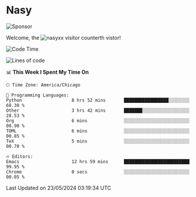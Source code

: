 # Nasy

<!--
<p align="center">
<img height="200" src="https://github-readme-stats.vercel.app/api?username=nasyxx&count_private=true&show_icons=true&theme=dracula&include_all_commits=true"/>
<img height="200" src="https://github-readme-stats.vercel.app/api/top-langs/?username=nasyxx&theme=dracula&hide=html,jupyter+notebook&count_private=true&show_icons=true"/>
</p>

  
----------------
-->

![Sponsor](https://img.shields.io/static/v1.svg?label=Sponsor&message=%E2%9D%A4&logo=GitHub&style=flat&color=pink)
 
Welcome, the ![nasyxx visitor counter](https://count.getloli.com/get/@nasyxx?theme=rule34)th vistor!
 
<!--START_SECTION:waka-->
![Code Time](http://img.shields.io/badge/Code%20Time-4%2C466%20hrs%2025%20mins-blue)

![Lines of code](https://img.shields.io/badge/From%20Hello%20World%20I%27ve%20Written-6.3%20million%20lines%20of%20code-blue)

📊 **This Week I Spent My Time On** 

```text
🕑︎ Time Zone: America/Chicago

💬 Programming Languages: 
Python                   8 hrs 52 mins       █████████████████░░░░░░░░   68.30 % 
Other                    3 hrs 42 mins       ███████░░░░░░░░░░░░░░░░░░   28.53 % 
Org                      6 mins              ░░░░░░░░░░░░░░░░░░░░░░░░░   00.90 % 
TOML                     6 mins              ░░░░░░░░░░░░░░░░░░░░░░░░░   00.85 % 
TeX                      5 mins              ░░░░░░░░░░░░░░░░░░░░░░░░░   00.70 % 

🔥 Editors: 
Emacs                    12 hrs 59 mins      █████████████████████████   99.95 % 
Chrome                   0 secs              ░░░░░░░░░░░░░░░░░░░░░░░░░   00.05 % 
```


 Last Updated on 23/05/2024 03:19:34 UTC
<!--END_SECTION:waka-->

<!-- ![visitors](https://visitor-badge.laobi.icu/badge?page_id=nasyxx.nasyxx) -->

